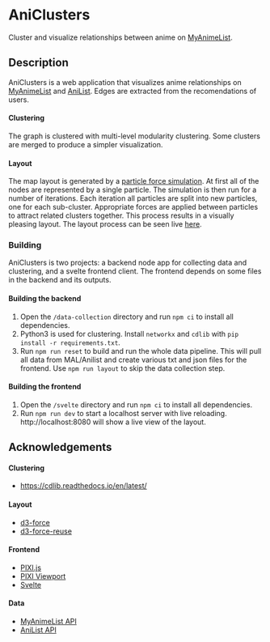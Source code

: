 # AniClusters

Cluster and visualize relationships between anime on [MyAnimeList](https://myanimelist.net/).

<!-- Overview image -->



## Description

AniClusters is a web application that visualizes anime relationships on [MyAnimeList](https://myanimelist.net/) and [AniList](https://anilist.co/home). Edges are extracted from the recomendations of users.

#### Clustering

The graph is clustered with multi-level modularity clustering. Some clusters are merged to produce a simpler visualization.

#### Layout

The map layout is generated by a [particle force simulation](https://github.com/d3/d3-force). At first all of the nodes are represented by a single particle. The simulation is then run for a number of iterations. Each iteration all particles are split into new particles, one for each sub-cluster. Appropriate forces are applied between particles to attract related clusters together. This process results in a visually pleasing layout. The layout process can be seen live [here](https://www.malmap.net/#animate=true).


### Building

AniClusters is two projects: a backend node app for collecting data and clustering, and a svelte frontend client. The frontend depends on some files in the backend and its outputs.

#### Building the backend

1. Open the `/data-collection` directory and run `npm ci` to install all dependencies.
2. Python3 is used for clustering. Install `networkx` and `cdlib` with `pip install -r requirements.txt`.
3. Run `npm run reset` to build and run the whole data pipeline. This will pull all data from MAL/Anilist and create various txt and json files for the frontend. Use `npm run layout` to skip the data collection step.

#### Building the frontend

1. Open the `/svelte` directory and run `npm ci` to install all dependencies.
2. Run `npm run dev` to start a localhost server with live reloading. http://localhost:8080 will show a live view of the layout.

## Acknowledgements

#### Clustering

- https://cdlib.readthedocs.io/en/latest/

#### Layout

- [d3-force](https://github.com/d3/d3-force)
- [d3-force-reuse](https://github.com/twosixlabs/d3-force-reuse)

#### Frontend

- [PIXI.js](https://www.pixijs.com/)
- [PIXI Viewport](https://github.com/davidfig/pixi-viewport)
- [Svelte](https://svelte.dev/)

#### Data

- [MyAnimeList API](https://myanimelist.net/apiconfig/references/api/v2)
- [AniList API](https://anilist.gitbook.io/anilist-apiv2-docs/)
